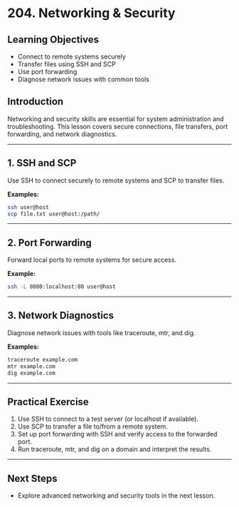 # 204. Networking & Security

## Learning Objectives

- Connect to remote systems securely
- Transfer files using SSH and SCP
- Use port forwarding
- Diagnose network issues with common tools

## Introduction

Networking and security skills are essential for system administration and troubleshooting. This lesson covers secure connections, file transfers, port forwarding, and network diagnostics.

---

## 1. SSH and SCP

Use SSH to connect securely to remote systems and SCP to transfer files.

**Examples:**

```bash
ssh user@host
scp file.txt user@host:/path/
```

---

## 2. Port Forwarding

Forward local ports to remote systems for secure access.

**Example:**

```bash
ssh -L 8080:localhost:80 user@host
```

---

## 3. Network Diagnostics

Diagnose network issues with tools like traceroute, mtr, and dig.

**Examples:**

```bash
traceroute example.com
mtr example.com
dig example.com
```

---

## Practical Exercise

1. Use SSH to connect to a test server (or localhost if available).
2. Use SCP to transfer a file to/from a remote system.
3. Set up port forwarding with SSH and verify access to the forwarded port.
4. Run traceroute, mtr, and dig on a domain and interpret the results.

---

## Next Steps

- Explore advanced networking and security tools in the next lesson.
